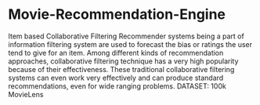 # Movie-Recommendation-Engine
Item based Collaborative Filtering Recommender systems being a part of information filtering system are used to forecast the bias or ratings the user tend to give for an item. Among different kinds of recommendation approaches, collaborative filtering technique has a very high popularity because of their effectiveness. These traditional collaborative filtering systems can even work very effectively and can produce standard recommendations, even for wide ranging problems. DATASET: 100k MovieLens 
